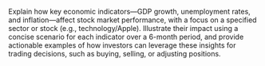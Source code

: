 Explain how key economic indicators—GDP growth, unemployment rates, and inflation—affect stock market performance, with a focus on a specified sector or stock (e.g., technology/Apple). Illustrate their impact using a concise scenario for each indicator over a 6-month period, and provide actionable examples of how investors can leverage these insights for trading decisions, such as buying, selling, or adjusting positions.